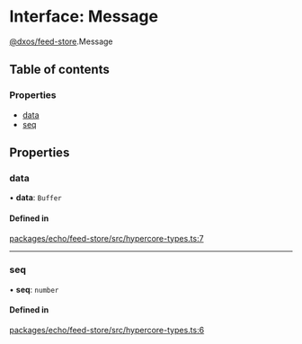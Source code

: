 # Interface: Message

[@dxos/feed-store](../modules/dxos_feed_store.md).Message

## Table of contents

### Properties

- [data](dxos_feed_store.Message.md#data)
- [seq](dxos_feed_store.Message.md#seq)

## Properties

### data

• **data**: `Buffer`

#### Defined in

[packages/echo/feed-store/src/hypercore-types.ts:7](https://github.com/dxos/dxos/blob/32ae9b579/packages/echo/feed-store/src/hypercore-types.ts#L7)

___

### seq

• **seq**: `number`

#### Defined in

[packages/echo/feed-store/src/hypercore-types.ts:6](https://github.com/dxos/dxos/blob/32ae9b579/packages/echo/feed-store/src/hypercore-types.ts#L6)
